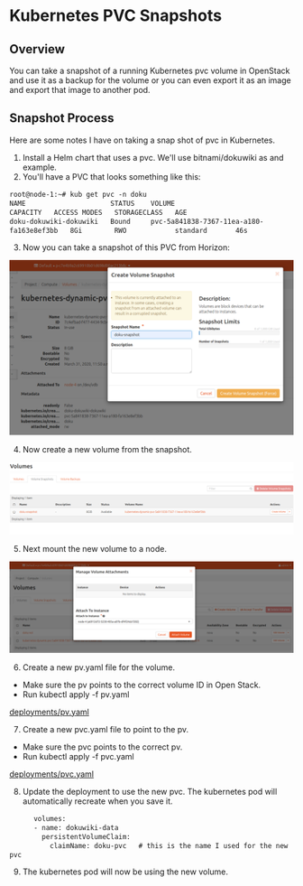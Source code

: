 # Kubernetes PVC Snapshots

## Overview

You can take a snapshot of a running Kubernetes pvc volume in OpenStack and use it as a backup for the volume or you can even export it as an
image and export that image to another pod.

## Snapshot Process

Here are some notes I have on taking a snap shot of pvc in Kubernetes.

1. Install a Helm chart that uses a pvc.  We'll use bitnami/dokuwiki as
and example.
2. You'll have a PVC that looks something like this:
```
root@node-1:~# kub get pvc -n doku
NAME                     STATUS    VOLUME                                     CAPACITY   ACCESS MODES   STORAGECLASS   AGE
doku-dokuwiki-dokuwiki   Bound     pvc-5a841838-7367-11ea-a180-fa163e8ef3bb   8Gi        RWO            standard       46s
```
3. Now you can take a snapshot of this PVC from Horizon:

![Diagram](diagrams/take-snapshot.png)

4. Now create a new volume from the snapshot.

![Diagram](diagrams/create-volume.png)

5. Next mount the new volume to a node.

![Diagram](diagrams/attach-vol.png)

6. Create a new pv.yaml file for the volume.

+ Make sure the pv points to the correct volume ID in Open Stack.
+ Run kubectl apply -f pv.yaml

[deployments/pv.yaml](deployments/pv.yaml)

7. Create a new pvc.yaml file to point to the pv.

+ Make sure the pvc points to the correct pv.
+ Run kubectl apply -f pvc.yaml

[deployments/pvc.yaml](deployments/pvc.yaml)

8. Update the deployment to use the new pvc.  The kubernetes pod will automatically recreate when you save it.

```
      volumes:
      - name: dokuwiki-data
        persistentVolumeClaim:
          claimName: doku-pvc   # this is the name I used for the new pvc

```

9. The kubernetes pod will now be using the new volume.
